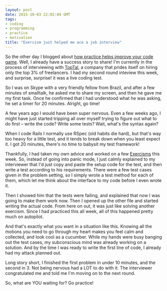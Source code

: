 ```yaml
---
layout: post
date: 2015-10-03 22:02:04 GMT
tags:
- coding
- programming
- practice
- motivation
title: "Exercism just helped me ace a job interview"
---
```

So the other day I blogged about [how practice helps improve your code game][1]. Well, I already have a success story to share! I'm currently in the process of interviewing with [TopTal][2], a company that prides itself on hiring only the top 3% of freelancers. I had my second round inteview this week, and surprise, surprise! it was a live coding test.

So I was on Skype with a very friendly fellow from Brazil, and after a few minutes of smalltalk, he asked me to share my screen, and then he gave me my first task. Once he confirmed that I had understood what he was asking, he set a timer for 20 minutes. Alright, go time! 

A few years ago I would have been super nervous. Even a few weeks ago, I might have just started tripping all over myself trying to figure out what to do first – write the code? Write some tests? Wait, what's the syntax again? 

<!-- more -->

When I code Rails I normally use RSpec (old habits die hard), but that's way too heavy for a little test, and it tends to break down when you least expect it. I got 20 minutes, there's no time to babysit my test framework!

Thankfully, I had taken my own advice and worked on a few [Exercisms][3] this week. So, instead of going into panic mode, I just calmly explained to my interviewer that I'd just copy and paste the setup code for the test, and then write a test according to his requirements. There were a few test cases given in the problem setting, so I simply wrote a test method for each of them, which let me think about the interface to my code before I even wrote it.

Then I showed him that the tests were failing, and explained that now I was going to make them work now. Then I opened up the other file and started writing the actual code. From here on out, it was just like solving another exercism. Since I had practiced this all week, all of this happened pretty much on autopilot. 

And that's exactly what you want in a situation like this. Knowing all the motions you need to go through my heart makes you feel calm and collected, and look cool as a cucumber. While my hands were busy banging out the test cases, my subconscious mind was already working on a solution. And by the time I was ready to write the first line of code, I already had my attack planned out. 

Long story short, I finished the first problem in under 10 minutes, and the second in 3. Not being nervous had a LOT to do with it. The interviewer congratulated me and told me I'm moving on to the next round.

So, what are YOU waiting for? Go practice!

[1]: http://bit.ly/you-dont-practice-enough
[2]: http://www.toptal.com/
[3]: http://www.exerism.io/